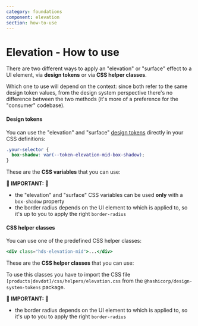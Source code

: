 ```yaml
---
category: foundations
component: elevation
section: how-to-use
---
```


# Elevation - How to use

There are two different ways to apply an "elevation" or "surface" effect to a UI element, via **design tokens** or via **CSS helper classes**.

Which one to use will depend on the context: since both refer to the same design token values, from the design system perspective there's no difference between the two methods (it's more of a preference for the "consumer" codebase).

#### Design tokens

You can use the "elevation" and "surface" [design tokens](./tokens) directly in your CSS definitions:

```css
.your-selector {
  box-shadow: var(--token-elevation-mid-box-shadow);
}
```

These are the **CSS variables** that you can use:

**🚨 IMPORTANT: 🚨**

*   the "elevation" and "surface" CSS variables can be used **only** with a `box-shadow` property
*   the border radius depends on the UI element to which is applied to, so it's up to you to apply the right `border-radius`

#### CSS helper classes

You can use one of the predefined CSS helper classes:

```handlebars
<div class="hds-elevation-mid">...</div>
```

These are the **CSS helper classes** that you can use:

To use this classes you have to import the CSS file `[products|devdot]/css/helpers/elevation.css` from the `@hashicorp/design-system-tokens` package.

**🚨 IMPORTANT: 🚨**

*   the border radius depends on the UI element to which is applied to, so it's up to you to apply the right `border-radius`